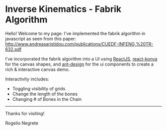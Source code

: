 # Inverse Kinematics - Fabrik Algorithm

Hello! Welcome to my page. I've implemented the fabrik algorithm in javascript as seen from this paper: http://www.andreasaristidou.com/publications/CUEDF-INFENG,%20TR-632.pdf

I've incorporated the fabrik algorithm into a UI using [ReactJS](https://facebook.github.io/react/), [react-konva](https://github.com/lavrton/react-konva) for the canvas
shapes, and [ant-design](https://ant.design/docs/react/introduce) for the ui components to create a rich & interactive canvas demo.

Interactivity includes:

* Toggling visibility of grids
* Change the length of the bones
* Changing # of Bones in the Chain


----

Thanks for visiting!

Rogelio Negrete



